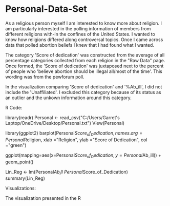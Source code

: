 # Personal-Data-Set

As a religious person myself I am interested to know more about religion. I am
particularly interested in the polling information of members from different religions 
with-in the confines of the United States. I wanted to know how religions differed along 
controversal topics. Once I came across data that polled abortion beliefs I knew that I 
had found what I wanted.

The category 'Score of dedication' was constructed from the average of all percentage categories 
collected from each religion in the "Raw Data" page. Once formed, the 'Score of dedication' was 
juxtaposed next to the percent of people who 'believe abortion should be illegal all/most of the time'.
This wording was from the pewforum poll. 

In the visualization comparing 'Score of dedication' and '%Ab_ill', I did not include the
'Unaffiliated'. I excluded this category because of its status as an outlier and the unkown 
information around this category. 




R Code:

library(readr)
Personal <- read_csv("C:/Users/Garret's Laptop/OneDrive/Desktop/Personal.txt")
View(Personal)

library(ggplot2)
barplot(Personal$Score_of_Dedication, names.arg = Personal$Religion, xlab ="Religion", 
        ylab ="Score of Dedication", col ="green")


ggplot(mapping=aes(x=Personal$Score_of_Dedication, y=Personal$Ab_ill)) + geom_point()

Lin_Reg <- lm(Personal$Ab_ill ~ Personal$Score_of_Dedication)
summary(Lin_Reg)



Visualizations:

The visualization presented in the R







